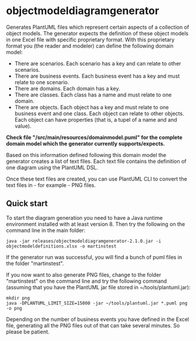# objectmodeldiagramgenerator
Generates PlantUML files which represent certain aspects of a collection of object models.
The generator expects the definition of these object models in one Excel file with specific proprietary format.
With this proprietary format you (the reader and modeler) can define the following domain model:
- There are scenarios. Each scenario has a key and can relate to other scenarios.
- There are business events. Each business event has a key and must relate to one scenario.
- There are domains. Each domain has a key.
- There are classes. Each class has a name and must relate to one domain.
- There are objects. Each object has a key and must relate to one business event and one class. Each object can relate to other objects. Each object can have properties (that is, a tupel of a name and and value).

**Check file "/src/main/resources/domainmodel.puml" for the complete domain model which the generator currently supports/expects.**

Based on this information defined following this domain model the generator creates a list of text files.
Each text file contains the definition of one diagram using the PlantUML DSL.

Once these text files are created, you can use PlantUML CLI to convert the text files in - for example - PNG files. 

## Quick start
To start the diagram generation you need to have a Java runtime environment installed with at least version 8.
Then try the following on the command line in the main folder:

```
java -jar releases/objectmodeldiagramgenerator-2.1.0.jar -i objectmodeldefinitions.xlsx -o martinstest
```

If the generator run was successful, you will find a bunch of puml files in the folder "martinstest".

If you now want to also generate PNG files, change to the folder "martinstest" on the command line and try the following command (assuming that you have the PlantUML jar file stored in ~/tools/plantuml.jar):

```
mkdir png
java -DPLANTUML_LIMIT_SIZE=15000 -jar ~/tools/plantuml.jar *.puml png -o png
```

Depending on the number of business events you have defined in the Excel file, generating all the PNG files out of that can take several minutes.
So please be patient.
